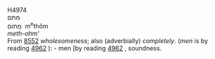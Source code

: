 <body>
  <p>H4974<br>  מתם  <br> מְתוֹם  ‎  m<sup>e</sup>thôm  <br><i>meth-ohm‘ </i><br>From <a href="h8552.htm">8552</a>  <i>wholesomeness</i>; also (adverbially) <i>completely</i>. (<i>men</i> is by reading <a href="h4962.htm">4962</a> ): - men [by reading <a href="h4962.htm">4962</a> , soundness.<br></p>
 </body>